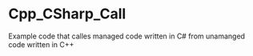 # Cpp_CSharp_Call
Example code that calles managed code written in C# from unamanged code written in C++
